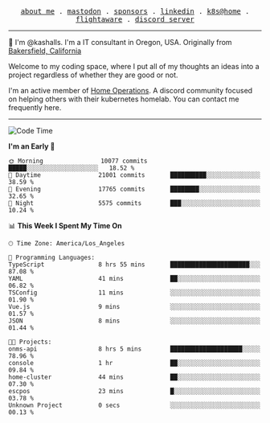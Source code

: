 <p align="center">
  <samp>
    <a href="https://jordanjones.org/">about me</a> .
    <a rel="me" href="https://mastodon.social/@kashall">mastodon</a> .
    <a href="https://github.com/sponsors/kashalls">sponsors</a> .
    <a href="https://linkedin.com/in/jordpjones">linkedin</a> .
    <a href="https://github.com/kashalls/home-cluster">k8s@home</a> .
    <a href="https://flightaware.com/adsb/stats/user/kashalls">flightaware</a> .
    <a href="https://discord.gg/V2WrCfqba9">discord server</a>
  </samp>
</p>

----------------------------------------------------------------

:wave: I'm @kashalls. I'm a IT consultant in Oregon, USA. Originally from [Bakersfield, California](https://maps.app.goo.gl/QQMtywTWghpXB6Tu6)

Welcome to my coding space, where I put all of my thoughts an ideas into a project regardless of whether they are good or not.

I'm an active member of [Home Operations](https://discord.gg/home-operations). A discord community focused on helping others with their kubernetes homelab. You can contact me frequently here.

----------------------------------------------------------------
<!--START_SECTION:waka-->
![Code Time](http://img.shields.io/badge/Code%20Time-1%2C846%20hrs%2054%20mins-blue)

**I'm an Early 🐤** 

```text
🌞 Morning                10077 commits       █████░░░░░░░░░░░░░░░░░░░░   18.52 % 
🌆 Daytime                21001 commits       ██████████░░░░░░░░░░░░░░░   38.59 % 
🌃 Evening                17765 commits       ████████░░░░░░░░░░░░░░░░░   32.65 % 
🌙 Night                  5575 commits        ███░░░░░░░░░░░░░░░░░░░░░░   10.24 % 
```


📊 **This Week I Spent My Time On** 

```text
🕑︎ Time Zone: America/Los_Angeles

💬 Programming Languages: 
TypeScript               8 hrs 55 mins       ██████████████████████░░░   87.08 % 
YAML                     41 mins             ██░░░░░░░░░░░░░░░░░░░░░░░   06.82 % 
TSConfig                 11 mins             ░░░░░░░░░░░░░░░░░░░░░░░░░   01.90 % 
Vue.js                   9 mins              ░░░░░░░░░░░░░░░░░░░░░░░░░   01.57 % 
JSON                     8 mins              ░░░░░░░░░░░░░░░░░░░░░░░░░   01.44 % 

🐱‍💻 Projects: 
onms-api                 8 hrs 5 mins        ████████████████████░░░░░   78.96 % 
console                  1 hr                ██░░░░░░░░░░░░░░░░░░░░░░░   09.84 % 
home-cluster             44 mins             ██░░░░░░░░░░░░░░░░░░░░░░░   07.30 % 
escpos                   23 mins             █░░░░░░░░░░░░░░░░░░░░░░░░   03.78 % 
Unknown Project          0 secs              ░░░░░░░░░░░░░░░░░░░░░░░░░   00.13 % 
```


<!--END_SECTION:waka-->